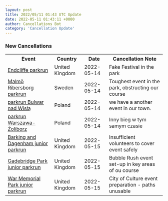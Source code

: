 ```yaml
---
layout: post
title: 2022/05/11 01:43 UTC Update
date: 2022-05-11 01:43:11 +0000
author: Cancellations Bot
category: 'Cancellation Update'
---
```


<h3>New Cancellations</h3>
<div class='hscrollable'>
<table style='width: 100%'>
    <tr>
        <th>Event</th>
        <th>Country</th>
        <th>Date</th>
        <th>Cancellation Note</th>
    </tr>
    <tr>
        <td><a href="https://www.parkrun.org.uk/endcliffe">Endcliffe parkrun</a></td>
        <td>United Kingdom</td>
        <td>2022-05-14</td>
        <td>Fake Festival in the park</td>
    </tr>
    <tr>
        <td><a href="https://www.parkrun.se/malmoribersborg">Malmö Ribersborg parkrun</a></td>
        <td>Sweden</td>
        <td>2022-05-14</td>
        <td>Toughest event in the park, obstructing our course</td>
    </tr>
    <tr>
        <td><a href="https://www.parkrun.pl/bulwarnadwisla">parkrun Bulwar nad Wisłą</a></td>
        <td>Poland</td>
        <td>2022-05-14</td>
        <td>we have a another event in our town.</td>
    </tr>
    <tr>
        <td><a href="https://www.parkrun.pl/warszawazoliborz">parkrun Warszawa-Żoliborz</a></td>
        <td>Poland</td>
        <td>2022-05-14</td>
        <td>Inny bieg w tym samym czasie</td>
    </tr>
    <tr>
        <td><a href="https://www.parkrun.org.uk/barkinganddagenham-juniors">Barking and Dagenham junior parkrun</a></td>
        <td>United Kingdom</td>
        <td>2022-05-15</td>
        <td>Insufficient volunteers to cover event safely</td>
    </tr>
    <tr>
        <td><a href="https://www.parkrun.org.uk/gadebridgepark-juniors">Gadebridge Park junior parkrun</a></td>
        <td>United Kingdom</td>
        <td>2022-05-15</td>
        <td>Bubble Rush event set-up in key areas of ou course</td>
    </tr>
    <tr>
        <td><a href="https://www.parkrun.org.uk/warmemorialpark-juniors">War Memorial Park junior parkrun</a></td>
        <td>United Kingdom</td>
        <td>2022-05-15</td>
        <td>City of Culture event preparation - paths unusable</td>
    </tr>
</table>
</div>
